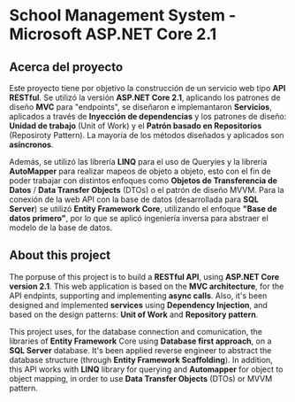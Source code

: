 <h1>School Management System - Microsoft ASP.NET Core 2.1</h1>

<h2>Acerca del proyecto</h2>
Este proyecto tiene por objetivo la construcción de un servicio web tipo <strong>API RESTful</strong>. Se utilizó la versión <strong>ASP.NET Core 2.1</strong>, aplicando los patrones de diseño <strong>MVC</strong> para "endpoints", se diseñaron e implemantaron <strong>Servicios</strong>, aplicados a través de <strong>Inyección de dependencias</strong> y los patrones de diseño: <strong>Unidad de trabajo</strong> (Unit of Work) y el <strong>Patrón basado en Repositorios</strong> (Reposiroty Pattern). La mayoría de los métodos diseñados y aplicados son <strong>asíncronos</strong>.

Además, se utilizó las librería <strong>LINQ</strong> para el uso de Queryies y la librería <strong>AutoMapper</strong> para realizar mapeos de objeto a objeto, esto con el fin de poder trabajar con distintos enfoques como <strong>Objetos de Transferencia de Datos</strong> / <strong>Data Transfer Objects</strong> (DTOs) o el patrón de diseño MVVM. Para la conexión de la web API con la base de datos (desarrollada para <strong>SQL Server</strong>) se utilizó <strong>Entity Framework Core</strong>, utilizando el enfoque <strong>"Base de datos primero"</strong>, por lo que se aplicó ingeniería inversa para abstraer el modelo de la base de datos.

<h2>About this project</h2>

The porpuse of this project is to build a <strong>RESTful API</strong>, using <strong>ASP.NET Core version 2.1</strong>. This web application is based on the <strong>MVC architecture</strong>, for the API endpints, supporting and implementing <strong>async calls</strong>. Also, it's been designed and implemented <strong>services</strong> using <strong>Dependency Injection</strong>, and based on the design patterns: <strong>Unit of Work</strong> and <strong>Repository pattern</strong>.

This project uses, for the database connection and comunication, the libraries of <strong>Entity Framework</strong> Core using <strong>Database first approach</strong>, on a <strong>SQL Server</strong> database. It's been applied reverse engineer to abstract the database structure (through <strong>Entity Framework Scaffolding</strong>). In addition, this API works with <strong>LINQ</strong> library for querying and <strong>Automapper</strong> for object to object mapping, in order to use <strong>Data Transfer Objects</strong> (DTOs) or MVVM pattern.

<strong></strong>
